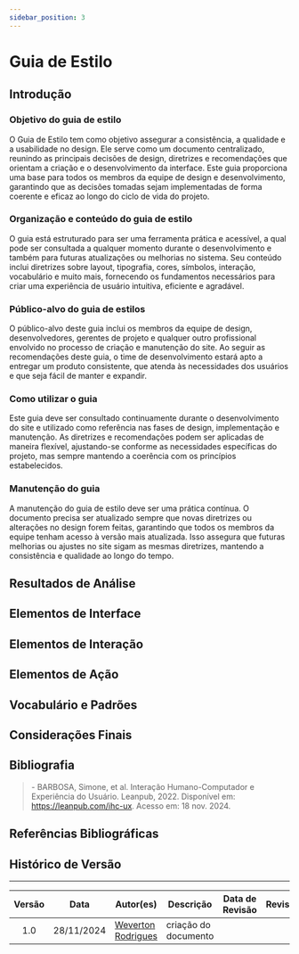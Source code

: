 ```yaml
---
sidebar_position: 3
---
```


# Guia de Estilo

## Introdução

### Objetivo do guia de estilo

O Guia de Estilo tem como objetivo assegurar a consistência, a qualidade e a usabilidade no design. Ele serve como um documento centralizado, reunindo as principais decisões de design, diretrizes e recomendações que orientam a criação e o desenvolvimento da interface. Este guia proporciona uma base para todos os membros da equipe de design e desenvolvimento, garantindo que as decisões tomadas sejam implementadas de forma coerente e eficaz ao longo do ciclo de vida do projeto.

### Organização e conteúdo do guia de estilo

O guia está estruturado para ser uma ferramenta prática e acessível, a qual pode ser consultada a qualquer momento durante o desenvolvimento e também para futuras atualizações ou melhorias no sistema. Seu conteúdo inclui diretrizes sobre layout, tipografia, cores, símbolos, interação, vocabulário e muito mais, fornecendo os fundamentos necessários para criar uma experiência de usuário intuitiva, eficiente e agradável.

### Público-alvo do guia de estilos

O público-alvo deste guia inclui os membros da equipe de design, desenvolvedores, gerentes de projeto e qualquer outro profissional envolvido no processo de criação e manutenção do site. Ao seguir as recomendações deste guia, o time de desenvolvimento estará apto a entregar um produto consistente, que atenda às necessidades dos usuários e que seja fácil de manter e expandir.

### Como utilizar o guia

Este guia deve ser consultado continuamente durante o desenvolvimento do site e utilizado como referência nas fases de design, implementação e manutenção. As diretrizes e recomendações podem ser aplicadas de maneira flexível, ajustando-se conforme as necessidades específicas do projeto, mas sempre mantendo a coerência com os princípios estabelecidos.

### Manutenção do guia

A manutenção do guia de estilo deve ser uma prática contínua. O documento precisa ser atualizado sempre que novas diretrizes ou alterações no design forem feitas, garantindo que todos os membros da equipe tenham acesso à versão mais atualizada. Isso assegura que futuras melhorias ou ajustes no site sigam as mesmas diretrizes, mantendo a consistência e qualidade ao longo do tempo.

## Resultados de Análise
<!--
Descrição do ambiente de trabalho do usuário: Relatar as condições de uso do site, levando em consideração os tipos de dispositivos utilizados pelos usuários (computadores, celulares, tablets), e o contexto em que o site será acessado (em casa, no trabalho, em locais públicos, etc.).
-->

## Elementos de Interface
<!--
Disposição espacial e grid: Definir a estrutura de layout e a utilização de grids para garantir que o design seja organizado e responsivo.
Janelas: Descrever o uso de janelas ou painéis, como elas devem ser estruturadas e quando devem ser usadas.
Tipografia: Determinar as fontes a serem usadas, seu tamanho, espaçamento e legibilidade em diferentes dispositivos.
Símbolos não tipográficos: Incluir ícones, botões e outros elementos gráficos, estabelecendo regras para seu uso.
Cores: Especificar a paleta de cores que será utilizada, com base nos dez mandamentos do uso de cores, garantindo acessibilidade e consistência visual.
Animações: Quando e como as animações devem ser usadas no site, garantindo que não distraiam o usuário e sim complementem a interação.
-->

## Elementos de Interação
<!--
Estilos de interação: Explicar os tipos de interação disponíveis no site (clique, toque, arrastar, etc.) e como eles devem ser implementados.
Seleção de um estilo: Determinar qual estilo de interação será adotado para ações como navegação, preenchimento de formulários, etc.
Aceleradores (teclas de atalho): Se for pertinente, listar as teclas de atalho que podem ser usadas para otimizar a navegação no site.
-->

## Elementos de Ação
<!--
Preenchimento de campos: Instruções sobre como os campos de formulários devem ser estruturados e como o usuário deve interagir com eles.
Seleção: Definir as regras para selecionar opções, como menus suspensos ou caixas de seleção.
Ativação: Descrever como os botões de ação devem ser utilizados para ativar funções, como envio de formulários ou navegação entre páginas.
-->

## Vocabulário e Padrões
<!--
Terminologia: Definir os termos técnicos que serão usados ao longo do site e garantir que sejam compreendidos pelos usuários.
Tipos de tela: Descrever os tipos de tela que serão apresentados aos usuários, como telas iniciais, de erro, de confirmação, etc.
Sequências de diálogos: Estabelecer as sequências de interações típicas, como fluxos de navegação e feedback ao usuário.
-->

## Considerações Finais
<!--
Design Rationale: Justificar as decisões de design tomadas ao longo do projeto, alinhando-as às necessidades e expectativas dos usuários.
Implementação e Atualizações: Como o guia será implementado na prática e as atualizações serão feitas à medida que o site evolui.
-->

## Bibliografia
> \- BARBOSA, Simone, et al. Interação Humano-Computador e Experiência do Usuário. Leanpub, 2022. Disponível em: https://leanpub.com/ihc-ux. Acesso em: 18 nov. 2024.

## Referências Bibliográficas


## Histórico de Versão
---
| Versão | Data | Autor(es) | Descrição | Data de Revisão | Revisor(es) |
|:---:|:---:|---|---|:---:|---|
| 1.0 | 28/11/2024 | [Weverton Rodrigues](https://github.com/vevetin) | criação do documento |  |  |